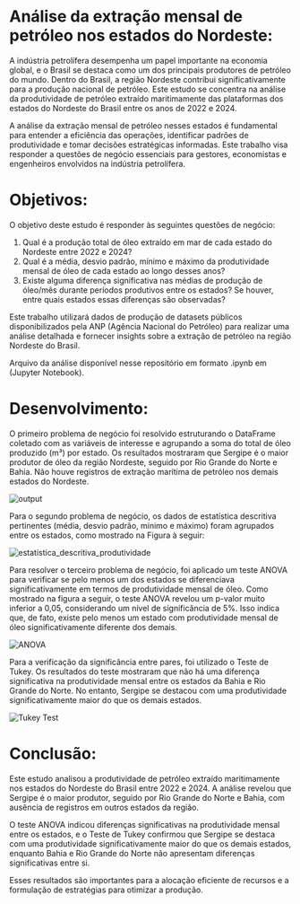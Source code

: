 # Análise da extração mensal de petróleo nos estados do Nordeste:

A indústria petrolífera desempenha um papel importante na economia global, e o Brasil se destaca como um dos principais produtores de petróleo do mundo. Dentro do Brasil, a região Nordeste contribui significativamente para a produção nacional de petróleo. Este estudo se concentra na análise da produtividade de petróleo extraído maritimamente das plataformas dos estados do Nordeste do Brasil entre os anos de 2022 e 2024.

A análise da extração mensal de petróleo nesses estados é fundamental para entender a eficiência das operações, identificar padrões de produtividade e tomar decisões estratégicas informadas. Este trabalho visa responder a questões de negócio essenciais para gestores, economistas e engenheiros envolvidos na indústria petrolífera.

# Objetivos:

O objetivo deste estudo é responder às seguintes questões de negócio:

1) Qual é a produção total de óleo extraído em mar de cada estado do Nordeste entre 2022 e 2024?
2) Qual é a média, desvio padrão, mínimo e máximo da produtividade mensal de óleo de cada estado ao longo desses anos?
3) Existe alguma diferença significativa nas médias de produção de óleo/mês durante períodos produtivos entre os estados? Se houver, entre quais estados essas diferenças são observadas?
   
Este trabalho utilizará dados de produção de datasets públicos disponibilizados pela ANP (Agência Nacional do Petróleo) para realizar uma análise detalhada e fornecer insights sobre a extração de petróleo na região Nordeste do Brasil.

Arquivo da análise disponível nesse repositório em formato .ipynb em (Jupyter Notebook).

 # Desenvolvimento:
O primeiro problema de negócio foi resolvido estruturando o DataFrame coletado com as variáveis de interesse e agrupando a soma do total de óleo produzido (m³) por estado. Os resultados mostraram que Sergipe é o maior produtor de óleo da região Nordeste, seguido por Rio Grande do Norte e Bahia. Não houve registros de extração marítima de petróleo nos demais estados do Nordeste.

![output](https://github.com/user-attachments/assets/8e8415bf-f237-4448-807e-a9e4ea70ca39)

Para o segundo problema de negócio, os dados de estatística descritiva pertinentes (média, desvio padrão, mínimo e máximo) foram agrupados entre os estados, como mostrado na Figura à seguir: 

![estatistica_descritiva_produtividade](https://github.com/user-attachments/assets/569484c2-728f-492d-a7fb-1ff6ad4608b4)

Para resolver o terceiro problema de negócio, foi aplicado um teste ANOVA para verificar se pelo menos um dos estados se diferenciava significativamente em termos de produtividade mensal de óleo. Como mostrado na figura a seguir, o teste ANOVA revelou um p-valor muito inferior a 0,05, considerando um nível de significância de 5%. Isso indica que, de fato, existe pelo menos um estado com produtividade mensal de óleo significativamente diferente dos demais.

![ANOVA](https://github.com/user-attachments/assets/64fb4bba-5c2d-4dcd-b6ef-75796bc4cf30)

Para a verificação da significância entre pares, foi utilizado o Teste de Tukey. Os resultados do teste mostraram que não há uma diferença significativa na produtividade mensal entre os estados da Bahia e Rio Grande do Norte. No entanto, Sergipe se destacou com uma produtividade significativamente maior do que os demais estados.

![Tukey Test](https://github.com/user-attachments/assets/395c3e21-45ec-4a0d-9be5-e6324620661f)


# Conclusão:

Este estudo analisou a produtividade de petróleo extraído maritimamente nos estados do Nordeste do Brasil entre 2022 e 2024. A análise revelou que Sergipe é o maior produtor, seguido por Rio Grande do Norte e Bahia, com ausência de registros em outros estados da região.

O teste ANOVA indicou diferenças significativas na produtividade mensal entre os estados, e o Teste de Tukey confirmou que Sergipe se destaca com uma produtividade significativamente maior do que os demais estados, enquanto Bahia e Rio Grande do Norte não apresentam diferenças significativas entre si.

Esses resultados são importantes para a alocação eficiente de recursos e a formulação de estratégias para otimizar a produção.
